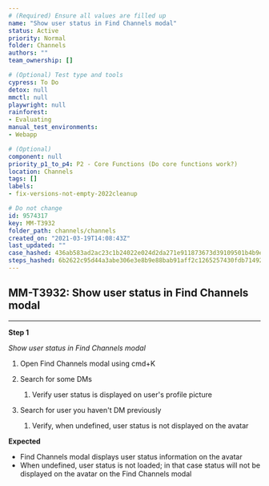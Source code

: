 ```yaml
---
# (Required) Ensure all values are filled up
name: "Show user status in Find Channels modal"
status: Active
priority: Normal
folder: Channels
authors: ""
team_ownership: []

# (Optional) Test type and tools
cypress: To Do
detox: null
mmctl: null
playwright: null
rainforest: 
- Evaluating
manual_test_environments: 
- Webapp

# (Optional)
component: null
priority_p1_to_p4: P2 - Core Functions (Do core functions work?)
location: Channels
tags: []
labels: 
- fix-versions-not-empty-2022cleanup

# Do not change
id: 9574317
key: MM-T3932
folder_path: channels/channels
created_on: "2021-03-19T14:08:43Z"
last_updated: ""
case_hashed: 436ab583ad2ac23c1b24022e024d2da271e911873673d39109501b4b9e9cea5ef91dc1b8a23a03b9b1632f9c67e7deaa
steps_hashed: 6b2622c95d44a3abe306e3e8b9e88bab91aff2c1265257430fdb714928e160c8d9ff7aa9b5e28ce9464b66d33825ae8a
---
```


## MM-T3932: Show user status in Find Channels modal

---

**Step 1**

_Show user status in Find Channels modal_

1. Open Find Channels modal using cmd+K

2. Search for some DMs

   1. Verify user status is displayed on user's profile picture

3. Search for user you haven't DM previously

   1. Verify, when undefined, user status is not displayed on the avatar

**Expected**

- Find Channels modal displays user status information on the avatar
- When undefined, user status is not loaded; in that case status will not be displayed on the avatar on the Find Channels modal
